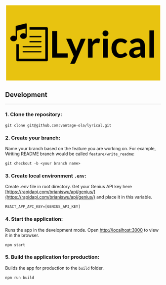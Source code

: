 
![logo](./src/img/logo-3.png)

## Development
---
### 1. Clone the repository:
```shell
git clone git@github.com:vantage-ola/lyrical.git
```
### 2. Create your branch:
Name your branch based on the feature you are working on. For example, Writing README branch would be called `feature/write_readme`:
```shell
git checkout -b <your branch name>
```
### 3. Create local environment ```.env```:
Create .env file in root directory. Get your Genius API key here [https://rapidapi.com/brianiswu/api/genius/](https://rapidapi.com/brianiswu/api/genius/) and place it in this variable.
```
REACT_APP_API_KEY=[GENIUS_API_KEY]
```
### 4. Start the application:
Runs the app in the development mode.
Open [http://localhost:3000](http://localhost:3000) to view it in the browser.
```shell
npm start
```
### 5. Build the application for production:

Builds the app for production to the `build` folder.
```shell
npm run build
```
